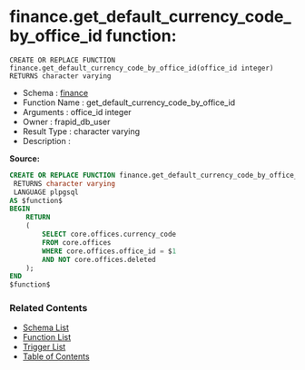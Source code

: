 # finance.get_default_currency_code_by_office_id function:

```plpgsql
CREATE OR REPLACE FUNCTION finance.get_default_currency_code_by_office_id(office_id integer)
RETURNS character varying
```
* Schema : [finance](../../schemas/finance.md)
* Function Name : get_default_currency_code_by_office_id
* Arguments : office_id integer
* Owner : frapid_db_user
* Result Type : character varying
* Description : 


**Source:**
```sql
CREATE OR REPLACE FUNCTION finance.get_default_currency_code_by_office_id(office_id integer)
 RETURNS character varying
 LANGUAGE plpgsql
AS $function$
BEGIN
    RETURN
    (
        SELECT core.offices.currency_code 
        FROM core.offices
        WHERE core.offices.office_id = $1
		AND NOT core.offices.deleted	
    );
END
$function$

```

### Related Contents
* [Schema List](../../schemas.md)
* [Function List](../../functions.md)
* [Trigger List](../../triggers.md)
* [Table of Contents](../../README.md)

